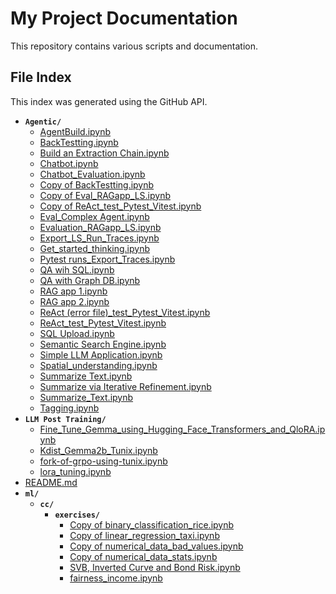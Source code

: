 # My Project Documentation

This repository contains various scripts and documentation.

## File Index
This index was generated using the GitHub API.

* **`Agentic/`**
  * [AgentBuild.ipynb](https://github.com/cscpsb/AIML_1/blob/main/Agentic/AgentBuild.ipynb)
  * [BackTestting.ipynb](https://github.com/cscpsb/AIML_1/blob/main/Agentic/BackTestting.ipynb)
  * [Build an Extraction Chain.ipynb](https://github.com/cscpsb/AIML_1/blob/main/Agentic/Build%20an%20Extraction%20Chain.ipynb)
  * [Chatbot.ipynb](https://github.com/cscpsb/AIML_1/blob/main/Agentic/Chatbot.ipynb)
  * [Chatbot_Evaluation.ipynb](https://github.com/cscpsb/AIML_1/blob/main/Agentic/Chatbot_Evaluation.ipynb)
  * [Copy of BackTestting.ipynb](https://github.com/cscpsb/AIML_1/blob/main/Agentic/Copy%20of%20BackTestting.ipynb)
  * [Copy of Eval_RAGapp_LS.ipynb](https://github.com/cscpsb/AIML_1/blob/main/Agentic/Copy%20of%20Eval_RAGapp_LS.ipynb)
  * [Copy of ReAct_test_Pytest_Vitest.ipynb](https://github.com/cscpsb/AIML_1/blob/main/Agentic/Copy%20of%20ReAct_test_Pytest_Vitest.ipynb)
  * [Eval_Complex Agent.ipynb](https://github.com/cscpsb/AIML_1/blob/main/Agentic/Eval_Complex%20Agent.ipynb)
  * [Evaluation_RAGapp_LS.ipynb](https://github.com/cscpsb/AIML_1/blob/main/Agentic/Evaluation_RAGapp_LS.ipynb)
  * [Export_LS_Run_Traces.ipynb](https://github.com/cscpsb/AIML_1/blob/main/Agentic/Export_LS_Run_Traces.ipynb)
  * [Get_started_thinking.ipynb](https://github.com/cscpsb/AIML_1/blob/main/Agentic/Get_started_thinking.ipynb)
  * [Pytest runs_Export_Traces.ipynb](https://github.com/cscpsb/AIML_1/blob/main/Agentic/Pytest%20runs_Export_Traces.ipynb)
  * [QA wih SQL.ipynb](https://github.com/cscpsb/AIML_1/blob/main/Agentic/QA%20wih%20SQL.ipynb)
  * [QA with Graph DB.ipynb](https://github.com/cscpsb/AIML_1/blob/main/Agentic/QA%20with%20Graph%20DB.ipynb)
  * [RAG app 1.ipynb](https://github.com/cscpsb/AIML_1/blob/main/Agentic/RAG%20app%201.ipynb)
  * [RAG app 2.ipynb](https://github.com/cscpsb/AIML_1/blob/main/Agentic/RAG%20app%202.ipynb)
  * [ReAct (error file)_test_Pytest_Vitest.ipynb](https://github.com/cscpsb/AIML_1/blob/main/Agentic/ReAct%20%28error%20file%29_test_Pytest_Vitest.ipynb)
  * [ReAct_test_Pytest_Vitest.ipynb](https://github.com/cscpsb/AIML_1/blob/main/Agentic/ReAct_test_Pytest_Vitest.ipynb)
  * [SQL Upload.ipynb](https://github.com/cscpsb/AIML_1/blob/main/Agentic/SQL%20Upload.ipynb)
  * [Semantic Search Engine.ipynb](https://github.com/cscpsb/AIML_1/blob/main/Agentic/Semantic%20Search%20Engine.ipynb)
  * [Simple LLM Application.ipynb](https://github.com/cscpsb/AIML_1/blob/main/Agentic/Simple%20LLM%20Application.ipynb)
  * [Spatial_understanding.ipynb](https://github.com/cscpsb/AIML_1/blob/main/Agentic/Spatial_understanding.ipynb)
  * [Summarize Text.ipynb](https://github.com/cscpsb/AIML_1/blob/main/Agentic/Summarize%20Text.ipynb)
  * [Summarize via Iterative Refinement.ipynb](https://github.com/cscpsb/AIML_1/blob/main/Agentic/Summarize%20via%20Iterative%20Refinement.ipynb)
  * [Summarize_Text.ipynb](https://github.com/cscpsb/AIML_1/blob/main/Agentic/Summarize_Text.ipynb)
  * [Tagging.ipynb](https://github.com/cscpsb/AIML_1/blob/main/Agentic/Tagging.ipynb)
* **`LLM Post Training/`**
  * [Fine_Tune_Gemma_using_Hugging_Face_Transformers_and_QloRA.ipynb](https://github.com/cscpsb/AIML_1/blob/main/LLM%20Post%20Training/Fine_Tune_Gemma_using_Hugging_Face_Transformers_and_QloRA.ipynb)
  * [Kdist_Gemma2b_Tunix.ipynb](https://github.com/cscpsb/AIML_1/blob/main/LLM%20Post%20Training/Kdist_Gemma2b_Tunix.ipynb)
  * [fork-of-grpo-using-tunix.ipynb](https://github.com/cscpsb/AIML_1/blob/main/LLM%20Post%20Training/fork-of-grpo-using-tunix.ipynb)
  * [lora_tuning.ipynb](https://github.com/cscpsb/AIML_1/blob/main/LLM%20Post%20Training/lora_tuning.ipynb)
* [README.md](https://github.com/cscpsb/AIML_1/blob/main/README.md)
* **`ml/`**
  * **`cc/`**
    * **`exercises/`**
      * [Copy of binary_classification_rice.ipynb](https://github.com/cscpsb/AIML_1/blob/main/ml/cc/exercises/Copy%20of%20binary_classification_rice.ipynb)
      * [Copy of linear_regression_taxi.ipynb](https://github.com/cscpsb/AIML_1/blob/main/ml/cc/exercises/Copy%20of%20linear_regression_taxi.ipynb)
      * [Copy of numerical_data_bad_values.ipynb](https://github.com/cscpsb/AIML_1/blob/main/ml/cc/exercises/Copy%20of%20numerical_data_bad_values.ipynb)
      * [Copy of numerical_data_stats.ipynb](https://github.com/cscpsb/AIML_1/blob/main/ml/cc/exercises/Copy%20of%20numerical_data_stats.ipynb)
      * [SVB, Inverted Curve and Bond Risk.ipynb](https://github.com/cscpsb/AIML_1/blob/main/ml/cc/exercises/SVB%2C%20Inverted%20Curve%20and%20Bond%20Risk.ipynb)
      * [fairness_income.ipynb](https://github.com/cscpsb/AIML_1/blob/main/ml/cc/exercises/fairness_income.ipynb)
